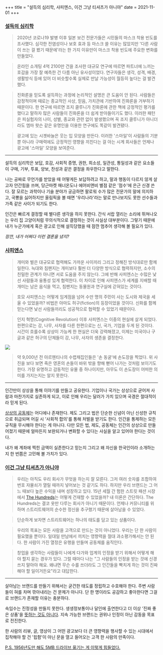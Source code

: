 +++
title = "설득의 심리학, 사피엔스, 이건 그냥 티셔츠가 아니야"
date = 2021-11-01
+++

### [설득의 심리학](https://www.amazon.com/Influence-New-Expanded-Psychology-Persuasion-ebook/dp/B08HZ57WYN/)

> 2020년 코로나19 발병 이후 일본 보건 전문가들은 시민들의 마스크 착용 빈도를 조사했다. 심각한 전염성이나 보호 효과 등 마스크 쓸 이유는 많았지만 '다른 사람이 쓰는 걸 봤기 때문에'라는 한 가지 이유만이 마스크 착용 빈도에 주요한 변화를 만들었다.

> 온라인 소개팅 4억 2100만 건을 조사한 대규모 연구에 따르면 파트너에 느끼는 호감을 가장 잘 예측한 건 다름 아닌 유사성이었다. 연구자들은 생각, 성격, 배경, 생활방식 등에 있어 더 비슷할수록 실제로 만날 가능성이 월등히 높다는 걸 발견했다.

> 진화론을 믿도록 설득하는 과정에 논리적인 설명은 큰 도움이 안 된다. 사람들은 감정적이며 때로는 종교적인 사상, 믿음, 가치관에 기반하여 진화론을 거부하기 때문이다. 한 연구에 따르면 조지 클루니가 진화론에 관한 책에 긍정적인 평가를 했다고 말하자 많은 사람들이 진화론을 더 쉽게 받아들이기도 했다. 이러한 패턴은 피실험자의 나이, 성별, 종교와 관련 없이 발생했으며 꼭 조지 클루니가 아니더라도 엠마 왓슨 같은 유명인을 이용한 연구에도 똑같이 발견됐다.

> 광고에 있는 시곗바늘은 웃는 입 모양을 만든다. 이러한 '스마일'이 사람들의 기분뿐 아니라 구매력에도 긍정적인 영향을 끼친다는 걸 아는 시계 회사들은 언제나 광고에 '스마일' 모양을 보여준다.

---

설득의 심리학은 보답, 호감, 사회적 증명, 권한, 희소성, 일관성, 통일성과 같은 요소들이 구매, 기부, 투표, 양보, 찬성과 같은 결정을 좌우한다고 말한다.

나는 공짜로 무언가를 받았을 때 어떻게든 보답하려고 하고, 말과 행동이 다르지 않게 살고자 안간힘을 쓰며, 당근마켓 매너온도나 에어비앤비 별점 같은 '점수'에 은근 신경 쓴다. 잘 모르는 과학이나 기술 분야가 궁금하면 팔로워 수가 많은 전문가의 말에 의지하고, 국뽕을 싫어하지만 올림픽을 볼 때면 '우리나라'라는 말로 만나보지도 못한 선수들과 가족 같은 사이가 되기도 한다.

인간은 빠르게 결정할 때 별다른 생각을 하지 못한다. 간식 서랍 열리는 소리에 뛰쳐나오는 우리 집 고양이처럼 무의식적으로 결정하는 것이 사실상 대부분이다. 그렇기 때문에 내가 누군가에게 혹은 광고로 인해 설득당했을 때 잠깐 멈추어 생각해 볼 필요가 있다.

*잠깐, 내가 어쩌다 이런 결론을 냈지?*

### [사피엔스](https://ridibooks.com/books/1546000198)

> 개미와 벌은 대규모로 협력해도 가까운 사이끼리 그리고 정해진 방식대로만 함께 일한다. 늑대와 침팬지는 개미보다 훨씬 더 다양한 방식으로 협력하지만, 소수의 친밀한 관계가 아니면 서로 도움을 주지 않는다. 그에 반해 사피엔스는 수많은 낯선 사람들과 융통성 있게 협력한다. 이 차이로 인해 사피엔스가 세계를 지배할 때 개미는 남은 음식을 먹고, 침팬지는 동물원과 연구실에 갇혀있는 것이다.

> 호모 사피엔스는 어떻게 임계점을 넘어 수만 명의 주민이 사는 도시와 제국을 세울 수 있었을까? 비법은 아마도 허구(fiction)의 등장이었을 것이다. 신화를 함께 믿는다면 낯선 사람들끼리도 성공적으로 협력할 수 있었기 때문이다.

> 인지 혁명(Cognitive Revolution) 이후 사피엔스는 이중의 현실에 살게 되었다. 한편으로는 강, 나무, 사자를 다른 한편으로는 신, 국가, 기업을 두게 된 것이다. 시간이 흐를수록 상상이 가능케 한 현실은 더욱 강력해졌고, 이제는 미국이나 구글과 같은 허구의 단체들이 강, 나무, 사자의 생존을 결정한다.

![](https://i.snap.as/Hsutdj2D.jpg)

> 약 9,000년 전 아르헨티나의 수렵채집인들은 '손 동굴'에 손도장을 찍었다. 위 사진을 보다 보면 죽은 영혼의 손들이 바위 밖을 향해 뻗어 나가는 것처럼 보이기도 한다. 가장 유명하고 감동적인 유물 중 하나이지만, 아무도 이 손도장이 어떠한 의미를 가지는지는 알지 못한다.

---

인간만이 상상을 통해 이야기를 만들고 공유한다. 기업이나 국가는 상상으로 굳어져 사람과 마찬가지로 실존하게 되고, 이로 인해 우리는 달러가 가치 있으며 국경은 절대적이라 믿게 된다.

[상상의 공동체](http://www.yes24.com/Product/Goods/288627)는 어디에나 존재한다. 제도 그리고 법은 단순한 신념이 아닌 신성한 규칙으로 취급되며 어길 시 '사회적 합의'를 통해 처벌을 받기도 한다. 인간을 통제하는 모든 규칙을 무시해야 한다는 게 아니다. 다만 모든 법, 제도, 공동체는 인간의 상상으로 만들어졌기 때문에 얼마든지 보완되거나 변화할 수 있다는 사실을 알고 있어야 한다는 것이다.

내가 왜 계좌에 찍힌 금액이 실존한다고 믿는지 그리고 왜 자신을 한국인이라 소개하는지 한 번쯤은 고민해 볼 가치가 있다.

### [이건 그냥 티셔츠가 아니야](https://www.amazon.com/This-Not-T-Shirt-Community-Streetwear-ebook/dp/B07HF2RLJW/)

> 우리는 아직도 우리 회사가 무엇을 하는지 잘 모른다. 그저 여러 숫자를 조합하여 번호 자물쇠가 열릴 때까지 넣어보는 것 같기도 하다. 하지만 우리 브랜드는 그 어느 때보다 높은 수익을 내며 성장하고 있다. 15년 세월 간 험한 스트릿 패션 시장에서 [The Hundreds](https://thehundreds.com/)는 어떻게 건재할 수 있었을까? 내 이론은 간단하다. The Hundreds는 결코 옷만 다루는 회사가 아니기 때문이다. 언제나 커뮤니티를 위하며 스트리트웨어의 순수한 정신을 추구했기 때문에 살아남을 수 있었다.

> 단순하게 보자면 스트리트웨어는 하나의 태도를 담고 있는 상품이다.

> 우리의 목표는 모든 사람을 고객으로 만드는 것이 아니었다. 우리는 단 한 사람이 필요했을 뿐이다. 일대일 만남에서 끼치는 영향력을 절대 과소평가해서는 안 된다. 한 사람이 가진 열정은 유행을 만들며 공동체를 움직인다.

> 창업을 생각하는 사람들이 나에게 다가와 업계의 인정을 받기 위해서 어떻게 해야 할지 묻는 경우가 있다. 그럴 때마다 나는 "그 사람들의 인정을 받는 것에 신경 쓰지 말아야 해요. 왜냐면 무슨 수를 쓰더라도 그 인간들을 빡치게 하는 것이 진짜 해야 할 일이거든요"라고 대답한다.

---

살아남는 브랜드를 만들기 위해서는 굳건한 태도를 정립하고 수호해야 한다. 주변 사람들이 혀를 차며 깎아내리는 건 문제가 아니다. 단 한 명이라도 공감하고 좋아한다면 그걸로 브랜드가 존재할 이유는 충분하다.

속임수는 진정성을 만들지 못한다. 생생정보통이나 달인에 출연한다고 더 이상 '진짜 좋은 상품'을 [뜻하는 것도 아니다](https://newstapa.org/article/rQdu6). 지속 가능한 브랜드는 권위나 인정이 아닌 감동을 목표로 전진한다.

한 사람의 리뷰, 글, 영상이 그 어떤 광고보다 더 큰 영향력을 행사할 수 있는 시대에서 집착해야 할 건 '힙함'이 아닌 문을 열고 들어오는 고객 한 사람의 만족이다.

[P.S. 1956년도만 해도 5MB 드라이브 옮기는 게 이렇게 힘들었다.](https://www.vintag.es/2016/11/here-is-how-hard-to-move-5mb-ibm-hard.html)